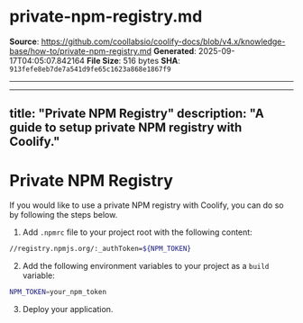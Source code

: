 # private-npm-registry.md

**Source**: https://github.com/coollabsio/coolify-docs/blob/v4.x/knowledge-base/how-to/private-npm-registry.md
**Generated**: 2025-09-17T04:05:07.842164
**File Size**: 516 bytes
**SHA**: `913fefe8eb7de7a541d9fe65c1623a868e1867f9`

---

---
title: "Private NPM Registry"
description: "A guide to setup private NPM registry with Coolify."
---

# Private NPM Registry
If you would like to use a private NPM registry with Coolify, you can do so by following the steps below.


1. Add `.npmrc` file to your project root with the following content:

```bash
//registry.npmjs.org/:_authToken=${NPM_TOKEN}
```

2. Add the following environment variables to your project as a `build` variable:

```bash
NPM_TOKEN=your_npm_token
```

3. Deploy your application.

